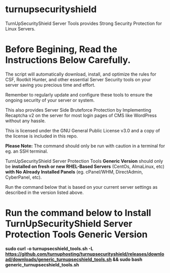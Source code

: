 # turnupsecurityshield
TurnUpSecurityShield Server Tools provides Strong Security Protection for Linux Servers.

# Before Begining, Read the Instructions Below Carefully.
The script will automatically download, install, and optimize the rules for CSF, Rootkit Hunter, and other essential Server Security tools on your server saving you precious time and effort.

Remember to regularly update and configure these tools to ensure the ongoing security of your server or system.

This also provides Server Side Bruteforce Protection by Implementing Recaptcha v2 on the server for most login pages of CMS like WordPress without any hassle.

This is licensed under the GNU General Public License v3.0 and a copy of the license is included in this repo.

**Please Note:**
The command should only be run with caution in a terminal for eg. an SSH terminal. 

TurnUpSecurityShield Server Protection Tools **Generic Version** should only be **installed on fresh or new RHEL-Based Servers** (CentOs, AlmaLinux, etc) **with No Already Installed Panels** (eg. cPanel/WHM, DirectAdmin, CyberPanel, etc).

Run the command below that is based on your current server settings as described in the version listed above.

# Run the command below to Install TurnUpSecurityShield Server Protection Tools Generic Version

**sudo curl -o turnupsecshield_tools.sh -L https://github.com/turnuphosting/turnupsecurityshield/releases/download/downloads/generic_turnupsecshield_tools.sh && sudo bash generic_turnupsecshield_tools.sh**
